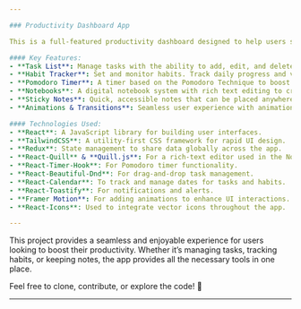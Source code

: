 ```yaml
---

### Productivity Dashboard App

This is a full-featured productivity dashboard designed to help users stay organized and achieve their goals efficiently. The app includes a collection of essential productivity tools such as a **Task List**, **Habit Tracker**, **Pomodoro Timer**, and **Notebooks**. Each tool is tailored to assist in managing tasks, tracking habits, staying focused, and maintaining quick access to notes.

#### Key Features:
- **Task List**: Manage tasks with the ability to add, edit, and delete tasks. Prioritize and track progress.
- **Habit Tracker**: Set and monitor habits. Track daily progress and visualize your habit-building journey.
- **Pomodoro Timer**: A timer based on the Pomodoro Technique to boost productivity by breaking tasks into focused intervals followed by short breaks.
- **Notebooks**: A digital notebook system with rich text editing to create, edit, and organize notes. Color-coded for easy identification and access.
- **Sticky Notes**: Quick, accessible notes that can be placed anywhere on the dashboard for reminders and important points.
- **Animations & Transitions**: Seamless user experience with animations and transitions powered by **Framer Motion**.

#### Technologies Used:
- **React**: A JavaScript library for building user interfaces.
- **TailwindCSS**: A utility-first CSS framework for rapid UI design.
- **Redux**: State management to share data globally across the app.
- **React-Quill** & **Quill.js**: For a rich-text editor used in the Notebooks feature.
- **React-Timer-Hook**: For Pomodoro timer functionality.
- **React-Beautiful-Dnd**: For drag-and-drop task management.
- **React-Calendar**: To track and manage dates for tasks and habits.
- **React-Toastify**: For notifications and alerts.
- **Framer Motion**: For adding animations to enhance UI interactions.
- **React-Icons**: Used to integrate vector icons throughout the app.

---
```


This project provides a seamless and enjoyable experience for users looking to boost their productivity. Whether it’s managing tasks, tracking habits, or keeping notes, the app provides all the necessary tools in one place.

Feel free to clone, contribute, or explore the code! 🚀

--- 
